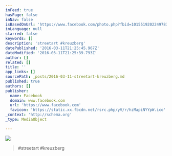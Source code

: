 ```yaml
---
inFeed: true
hasPage: false
inNav: false
isBasedOnUrl: 'https://www.facebook.com/photo.php?fbid=10155192022497837&set=a.10150243824297837.384710.637612836&type=3'
inLanguage: null
starred: false
keywords: []
description: 'streetart #kreuzberg'
datePublished: '2016-03-11T21:25:45.967Z'
dateModified: '2016-03-11T21:25:39.793Z'
author: []
related: []
title: ''
app_links: []
sourcePath: _posts/2016-03-11-streetart-kreuzberg.md
published: true
authors: []
publisher:
  name: Facebook
  domain: www.facebook.com
  url: 'https://www.facebook.com'
  favicon: 'https://static.xx.fbcdn.net/rsrc.php/yV/r/hzMapiNYYpW.ico'
_context: 'http://schema.org'
_type: MediaObject

---
```

![](https://the-grid-user-content.s3-us-west-2.amazonaws.com/2c60787a-70be-47c6-9871-3e0247436de3.jpg)

> \#streetart \#kreuzberg